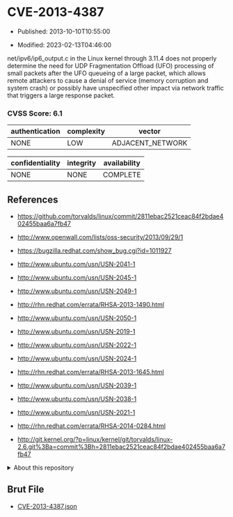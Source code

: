 # CVE-2013-4387

- Published: 2013-10-10T10:55:00

- Modified: 2023-02-13T04:46:00

net/ipv6/ip6_output.c in the Linux kernel through 3.11.4 does not properly determine the need for UDP Fragmentation Offload (UFO) processing of small packets after the UFO queueing of a large packet, which allows remote attackers to cause a denial of service (memory corruption and system crash) or possibly have unspecified other impact via network traffic that triggers a large response packet.

### CVSS Score: **6.1**

| authentication | complexity | vector |
| --- | --- | --- |
| NONE | LOW | ADJACENT_NETWORK |

| confidentiality | integrity | availability |
| --- | --- | --- |
| NONE | NONE | COMPLETE |

## References

* https://github.com/torvalds/linux/commit/2811ebac2521ceac84f2bdae402455baa6a7fb47

* http://www.openwall.com/lists/oss-security/2013/09/29/1

* https://bugzilla.redhat.com/show_bug.cgi?id=1011927

* http://www.ubuntu.com/usn/USN-2041-1

* http://www.ubuntu.com/usn/USN-2045-1

* http://www.ubuntu.com/usn/USN-2049-1

* http://rhn.redhat.com/errata/RHSA-2013-1490.html

* http://www.ubuntu.com/usn/USN-2050-1

* http://www.ubuntu.com/usn/USN-2019-1

* http://www.ubuntu.com/usn/USN-2022-1

* http://www.ubuntu.com/usn/USN-2024-1

* http://rhn.redhat.com/errata/RHSA-2013-1645.html

* http://www.ubuntu.com/usn/USN-2039-1

* http://www.ubuntu.com/usn/USN-2038-1

* http://www.ubuntu.com/usn/USN-2021-1

* http://rhn.redhat.com/errata/RHSA-2014-0284.html

* http://git.kernel.org/?p=linux/kernel/git/torvalds/linux-2.6.git%3Ba=commit%3Bh=2811ebac2521ceac84f2bdae402455baa6a7fb47

<details>
<summary>About this repository</summary> 

  This repository is part of the project [Live Hack CVE](https://github.com/Live-Hack-CVE). Main website can be found [www.live-hack.org](https://www.live-hack.org) 
  
  Made by [Sn0wAlice](https://github.com/Sn0wAlice) for the people that care about security and need to have a feed of the latest CVEs. Hope you enjoy it, don't forget to star the repo and follow me on [Twitter](https://twitter.com/Sn0wAlice) and [Github](https://github.com/Sn0wAlice). And that is my [personnal website](https://www.alice-snow.me/)

  - [Home Page](https://github.com/Live-Hack-CVE)
  - [Framework](https://github.com/Live-Hack-CVE/cve-framework)
  - [CVE database](https://github.com/Live-Hack-CVE/full_database)
  - [Changelog](https://github.com/Live-Hack-CVE/Changelog)
</details>

## Brut File

* [CVE-2013-4387.json](https://raw.githubusercontent.com/Live-Hack-CVE/full_database/main/cves/2013/CVE-2013-4387.json)

